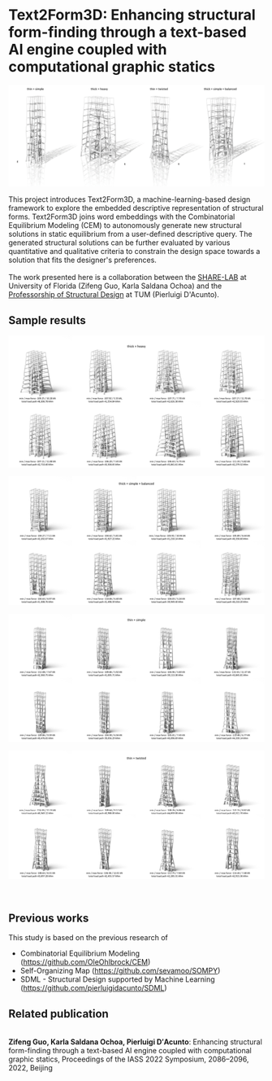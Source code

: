 # Text2Form3D: Enhancing structural form-finding through a text-based AI engine coupled with computational graphic statics

![sample results](outputs/1.png)

This project introduces Text2Form3D, a machine-learning-based design framework to explore the embedded descriptive representation of structural forms.
Text2Form3D joins word embeddings with the Combinatorial Equilibrium Modeling (CEM) to autonomously generate new structural solutions in static equilibrium from a user-defined descriptive query.
The generated structural solutions can be further evaluated by various quantitative and qualitative criteria to constrain the design space towards a solution that fits the designer's preferences.
<br>
<br>
The work presented here is a collaboration between the [SHARE-LAB](https://www.ai-share-lab.com/) at University of Florida (Zifeng Guo, Karla Saldana Ochoa)
and the [Professorship of Structural Design](https://www.arc.ed.tum.de/sd/structural-design/) at TUM (Pierluigi D'Acunto).
<br>

## Sample results

![sample results](outputs/2.png)

![sample results](outputs/3.png)

![sample results](outputs/4.png)

![sample results](outputs/5.png)

<br>

## Previous works

This study is based on the previous research of
- Combinatorial Equilibrium Modeling (https://github.com/OleOhlbrock/CEM)
- Self-Organizing Map (https://github.com/sevamoo/SOMPY)
- SDML - Structural Design supported by Machine Learning (https://github.com/pierluigidacunto/SDML)

## Related publication
<br>
<b>Zifeng Guo, Karla Saldana Ochoa, Pierluigi D′Acunto</b>: Enhancing structural form-finding through a text-based AI engine coupled with computational graphic statics, Proceedings of the IASS 2022 Symposium, 2086–2096, 2022, Beijing
<br>
